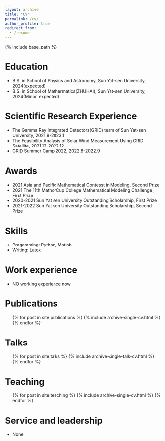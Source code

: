 ```yaml
---
layout: archive
title: "CV"
permalink: /cv/
author_profile: true
redirect_from:
  - /resume
---
```


{% include base_path %}

Education
======
* B.S. in School of Physics and Astronomy, Sun Yat-sen University, 2024(expected)
* B.S. in School of Mathermatics(ZHUHAI), Sun Yat-sen University, 2024(Minor, expected)

Scientific Research Experience
=====
* The Gamma Ray Integrated Detectors(GRID) team of Sun Yat-sen University, 2021.9-2023.1
* The Feasibility Analysis of Solar Wind Measurement Using GRID Satellite, 2021.12-2022.12
* GRID Summer Camp 2022, 2022.8-2022.9

Awards
=====
* 2021 Asia and Pacific Mathematical Contesst in Modeling, Second Prize
* 2021 The 11th MathorCup College Mathematical Modeling Challenge , First Prize
* 2020-2021 Sun Yat sen University Outstanding Scholarship, First Prize
* 2021-2022 Sun Yat sen University Outstanding Scholarship, Second Prize

Skills
======
* Progamming: Python, Matlab
* Writing: Latex

Work experience
======
* NO working experience now

Publications
======
  <ul>{% for post in site.publications %}
    {% include archive-single-cv.html %}
  {% endfor %}</ul>
  
Talks
======
  <ul>{% for post in site.talks %}
    {% include archive-single-talk-cv.html %}
  {% endfor %}</ul>
  
Teaching
======
  <ul>{% for post in site.teaching %}
    {% include archive-single-cv.html %}
  {% endfor %}</ul>

Service and leadership
======
* None
